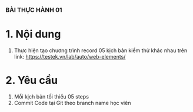 ### BÀI THỰC HÀNH 01

# 1. Nội dung 
1. Thực hiện tạo chương trình record 05 kịch bản kiểm thử khác nhau trên link: https://testek.vn/lab/auto/web-elements/

# 2. Yêu cầu
1. Mỗi kịch bản tối thiểu 05 steps
2. Commit Code tại Git theo branch name học viên
